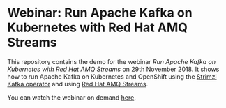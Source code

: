 # Webinar: Run Apache Kafka on Kubernetes with Red Hat AMQ Streams

This repository contains the demo for the webinar _Run Apache Kafka on Kubernetes with Red Hat AMQ Streams_ on 29th November 2018. It shows how to run Apache Kafka on Kubernetes and OpenShift using the [Strimzi Kafka operator](http://strimzi.io) and using [Red Hat AMQ Streams](https://access.redhat.com/products/red-hat-amq).

You can watch the webinar on demand [here](https://www.redhat.com/en/events/webinar/run-apache-kafka-kubernetes-red-hat-amq-streams).
